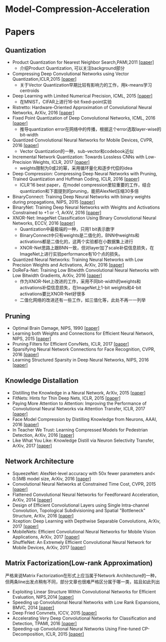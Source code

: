 # Model-Compression-Acceleration

# Papers

## Quantization
- Product Quantization for Nearest Neighbor Search,PAMI,2011 [[paper]](https://hal.inria.fr/inria-00514462v2/document)
  * 介绍Product Quantization, 可以关注background部分
- Compressing Deep Convolutional Networks using Vector Quantization,ICLR,2015 [[paper]](https://arxiv.org/pdf/1412.6115.pdf)
  * 关于Vector Quantization早期比较有影响力的工作，用k-means学习centroids
- Deep Learning with Limited Numerical Precision, ICML, 2015 [[paper]](https://pdfs.semanticscholar.org/dec1/59bb0d83a506ec61fb8745388e585f48be44.pdf?_ga=2.16188209.660876135.1502713025-632431917.1498533020)
  * 在MNIST，CIFAR上进行16-bit fixed-point实验
- Ristretto: Hardware-Oriented Approximation of Convolutional Neural Networks, ArXiv, 2016 [[paper]](https://arxiv.org/pdf/1604.03168.pdf)
- Fixed Point Quantization of Deep Convolutional Networks, ICML, 2016 [[paper]](https://pdfs.semanticscholar.org/d88d/3d8450f2032b3a59d0006693381877bfc1da.pdf?_ga=2.82169745.660876135.1502713025-632431917.1498533020)
  * 推导quantization error在网络中的传播，根据这个error选取layer-wise的bit-width
- Quantized Convolutional Neural Networks for Mobile Devices, CVPR, 2016 [[paper]](https://pdfs.semanticscholar.org/2353/28f8bc8b62e04918f9b4f6afe3c64cfdb63d.pdf?_ga=2.115328896.660876135.1502713025-632431917.1498533020)
  * Vector Quantization的一种，sub-vector和codebook近似
- Incremental Network Quantization: Towards Lossless CNNs with Low-Precision Weights, ICLR, 2017 [[paper]](https://arxiv.org/pdf/1702.03044.pdf)
  * weights限制为0或2的幂，采用循环量化和逐步代偿的idea
- Deep Compression: Compressing Deep Neural Networks with Pruning, Trained Quantization and Huffman Coding, ICLR, 2016 [[paper]](https://arxiv.org/pdf/1510.00149.pdf)
  * ICLR'16 best paper，在model compression里较重要的工作，结合quantization和下面提到的pruning，能把AlexNet压缩30多倍
- BinaryConnect: Training Deep Neural Networks with binary weights during propagations, NIPS, 2015 [[paper]](https://pdfs.semanticscholar.org/a573/3ff08daff727af834345b9cfff1d0aa109ec.pdf?_ga=2.32656573.200323026.1503209786-632431917.1498533020)
- BinaryNet: Training Deep Neural Networks with Weights and Activations Constrained to +1 or -1, ArXiV, 2016 [[paper]](https://arxiv.org/pdf/1602.02830.pdf)
- XNOR-Net: ImageNet Classification Using Binary Convolutional Neural Networks, ECCV, 2016 [[paper]](https://pdfs.semanticscholar.org/9e56/cc1142e71fad78d1423791f99a5d2d2e61d7.pdf?_ga=2.259605641.200323026.1503209786-632431917.1498533020)
  * Quantization中最极端的一种，只用1 bit表示数字
  * BinaryConnect中只有weights是二值化的，BNN中weights和activations都是二值化的，这两个实验都在小数据集上进行
  * XNOR-Net思路上跟BNN一致，但对layer加了scale补偿信息损失，在ImageNet上进行实验performance有10个点的损失。
- Quantized Neural Networks: Training Neural Networks with Low Precision Weights and Activations, ArXiv, 2016 [[paper]](https://arxiv.org/pdf/1609.07061.pdf)
- DoReFa-Net: Training Low Bitwidth Convolutional Neural Networks with Low Bitwidth Gradients, ArXiv, 2016 [[paper]](https://arxiv.org/pdf/1606.06160.pdf)
  * 作为XNOR-Net上改进的工作，采用不同bit-width的weights和activations补偿信息损失，在ImageNet上1-bit weights和4-bit activations要比XNOR-Net好很多
  * 二值化网络的改进还有一些工作，如三值化等，此处不再一一列举

## Pruning
- Optimal Brain Damage, NIPS, 1990 [[paper]](https://pdfs.semanticscholar.org/17c0/a7de3c17d31f79589d245852b57d083d386e.pdf?_ga=2.267651469.200323026.1503209786-632431917.1498533020)
- Learning both Weights and Connections for Efficient Neural Network, NIPS, 2015 [[paper]](http://papers.nips.cc/paper/5784-learning-both-weights-and-connections-for-efficient-neural-network.pdf)
- Pruning Filters for Efficient ConvNets, ICLR, 2017 [[paper]](https://arxiv.org/pdf/1608.08710.pdf)
- Sparsifying Neural Network Connections for Face Recognition, CVPR, 2016 [[paper]](https://pdfs.semanticscholar.org/d8e6/9677fe51836847f63e5ef84c8d3d68942d12.pdf?_ga=2.259031433.200323026.1503209786-632431917.1498533020)
- Learning Structured Sparsity in Deep Neural Networks, NIPS, 2016 [[paper]](https://pdfs.semanticscholar.org/35cd/36289610df4f221c309c4420036771fcb274.pdf?_ga=2.34365986.200323026.1503209786-632431917.1498533020)
## Knowledge Distallation
- Distilling the Knowledge in a Neural Network, ArXiv, 2015 [[paper]](https://arxiv.org/pdf/1503.02531.pdf)
- FitNets: Hints for Thin Deep Nets, ICLR, 2015 [[paper]](https://arxiv.org/pdf/1412.6550.pdf)
- Paying More Attention to Attention: Improving the Performance of Convolutional Neural Networks via Attention Transfer, ICLR, 2017 [[paper]](https://arxiv.org/pdf/1612.03928.pdf)
- Face Model Compression by Distilling Knowledge from Neurons, AAAI, 2016 [[paper]](http://www.aaai.org/ocs/index.php/AAAI/AAAI16/paper/download/11977/12130)
- In Teacher We Trust: Learning Compressed Models for Pedestrian Detection, ArXiv, 2016 [[paper]](https://arxiv.org/pdf/1612.00478.pdf)
- Like What You Like: Knowledge Distill via Neuron Selectivity Transfer, ArXiv, 2017 [[paper]](https://arxiv.org/pdf/1707.01219.pdf)

## Network Architecture
- SqueezeNet: AlexNet-level accuracy with 50x fewer parameters and< 0.5MB model size, ArXiv, 2016 [[paper]](https://arxiv.org/pdf/1602.07360.pdf)
- Convolutional Neural Networks at Constrained Time Cost, CVPR, 2015 [[paper]](https://pdfs.semanticscholar.org/9a1b/08883a74b25f35f1df9553718899e2bdb944.pdf?_ga=2.268584178.200323026.1503209786-632431917.1498533020)
- Flattened Convolutional Neural Networks for Feedforward Acceleration, ArXiv, 2014 [[paper]](https://arxiv.org/pdf/1412.5474.pdf)
- Design of Efficient Convolutional Layers using Single Intra-channel Convolution, Topological Subdivisioning and Spatial "Bottleneck" Structure, ArXiv, 2016 [[paper]](https://arxiv.org/pdf/1608.04337.pdf)
- Xception: Deep Learning with Depthwise Separable Convolutions, ArXiv, 2017 [[paper]](https://arxiv.org/pdf/1610.02357.pdf)
- MobileNets: Efficient Convolutional Neural Networks for Mobile Vision Applications, ArXiv, 2017 [[paper]](https://arxiv.org/pdf/1704.04861.pdf)
- ShuffleNet: An Extremely Efficient Convolutional Neural Network for Mobile Devices, ArXiv, 2017 [[paper]](https://arxiv.org/pdf/1707.01083.pdf)

## Matrix Factorization(Low-rank Approximation)
严格来说Matrix Factorization在形式上应当属于Network Architecture的一种，但两条line出发点稍有不同，部分文章也很难严格区分属于哪一类，姑且如此列出
- Exploiting Linear Structure Within Convolutional Networks for Efficient Evaluation, NIPS,2014 [[paper]](https://pdfs.semanticscholar.org/e5ae/8ab688051931b4814f6d32b18391f8d1fa8d.pdf?_ga=2.149358257.660876135.1502713025-632431917.1498533020)
- Speeding up Convolutional Neural Networks with Low Rank Expansions, BMVC, 2014 [[paper]](https://pdfs.semanticscholar.org/d1a8/f0d257d434add438867ffeca4f2a4b40e5ae.pdf?_ga=2.10872371.660876135.1502713025-632431917.1498533020)
- Deep Fried Convnets, ICCV, 2015 [[paper]](https://pdfs.semanticscholar.org/27a9/9c21a1324f087b2f144adc119f04137dfd87.pdf?_ga=2.269034738.200323026.1503209786-632431917.1498533020)
- Accelerating Very Deep Convolutional Networks for Classification and Detection, TPAMI, 2016 [[paper]](https://pdfs.semanticscholar.org/3259/b108d516f4700411f92e574a0f944462f0bc.pdf?_ga=2.215762068.200323026.1503209786-632431917.1498533020)
- Speeding-up Convolutional Neural Networks Using Fine-tuned CP-Decomposition, ICLR, 2015 [[paper]](https://arxiv.org/pdf/1412.6553.pdf)
